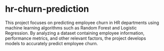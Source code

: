 # hr-churn-prediction
This project focuses on predicting employee churn in HR departments using machine learning algorithms such as Random Forest and Logistic Regression. By analyzing a dataset containing employee information, performance metrics, and other relevant factors, the project develops models to accurately predict employee churn.
